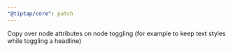 ```yaml
---
"@tiptap/core": patch
---
```


Copy over node attributes on node toggling (for example to keep text styles while toggling a headline)
